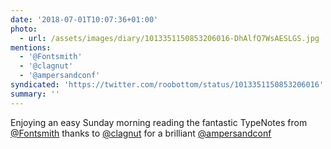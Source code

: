 ```yaml
---
date: '2018-07-01T10:07:36+01:00'
photo:
  - url: /assets/images/diary/1013351150853206016-DhAlfQ7WsAESLGS.jpg
mentions:
  - '@Fontsmith'
  - '@clagnut'
  - '@ampersandconf'
syndicated: 'https://twitter.com/roobottom/status/1013351150853206016'
summary: ''
---
```

Enjoying an easy Sunday morning reading the fantastic TypeNotes from [@Fontsmith](https://twitter.com/@Fontsmith) thanks to [@clagnut](https://twitter.com/@clagnut) for a brilliant [@ampersandconf](https://twitter.com/@ampersandconf) 
